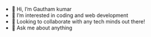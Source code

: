 - 👋 Hi, I’m Gautham kumar
- 👀 I’m interested in coding and web development
- 👬 Looking to collaborate with any tech minds out there!
- 💬 Ask me about anything


